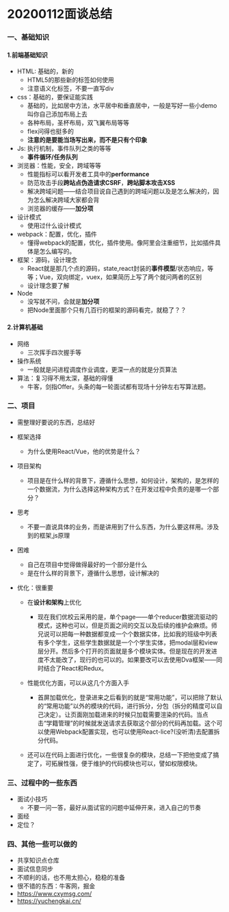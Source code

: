 # 20200112面谈总结

###  一、基础知识

#### 1.前端基础知识

* HTML: 基础的，新的
  * HTML5的那些新的标签如何使用
  * 注意语义化标签，不要一直写div
* css：基础的，要保证能实践 
  * 基础的，比如居中方法，水平居中和垂直居中，一般是写好一些小demo叫你自己添加布局上去
  * 各种布局，圣杯布局，双飞翼布局等等
  * flex问得也挺多的
  * **注意的是要能当场写出来，而不是只有个印象**
* Js: 执⾏机制，事件队列之类的等等 
  * **事件循环/任务队列**
* 浏览器：性能，安全，跨域等等 
  * 性能指标可以看开发者工具中的**performance**
  * 防范攻击手段**跨站点伪造请求CSRF**，**跨站脚本攻击XSS** 
  * 解决跨域问题——结合项目说自己遇到的跨域问题以及是怎么解决的，因为怎么解决跨域大家都会背
  * 浏览器的缓存——**加分项**
* 设计模式 
  * 使用过什么设计模式
* webpack：配置，优化，插件 
  * 懂得webpack的配置，优化，插件使用。像阿里会注重细节，比如插件具体是怎么编写的。
* 框架：源码，设计理念 
  * React就是那几个点的源码，state,react封装的**事件模型**/状态响应，等等；Vue，双向绑定，vuex，如果简历上写了两个就问两者的区别
  * 设计理念要了解
* Node
  * 没写就不问，会就是**加分项**
  * 把Node里面那个只有几百行的框架的源码看完，就稳了？？

#### 2.计算机基础

* ⽹络
  * 三次挥手四次握手等
* 操作系统 
  * 一般就是问进程调度作业调度，更深一点的就是分页算法
* 算法：复习得不⽤太深，基础的得懂
  * 牛客，剑指Offer。头条的每一轮面试都有现场十分钟左右写算法题。 

### 二、项目

* 需整理好要说的东西，总结好 

* 框架选择 

  * 为什么使用React/Vue，他的优势是什么？

* 项⽬架构 

  * 项目是在什么样的背景下，遵循什么思想，如何设计，架构的，是怎样的一个数据流，为什么选择这种架构方式？在开发过程中负责的是哪一个部分？

* 思考

  * 不要一直说具体的业务，而是讲用到了什么东西，为什么要这样用。涉及到的框架,js原理

* 困难

  * 自己在项目中觉得做得最好的一个部分是什么
  * 是在什么样的背景下，遵循什么思想，设计解决的

* 优化：很重要 

  * 在**设计和架构**上优化

    * 现在我们优校云采用的是，单个page——单个reducer数据流驱动的模式，这种也可以，但是页面之间的交互以及后续的维护会麻烦。师兄说可以把每一种数据都变成一个个数据实体，比如我的班级中列表有多个学生，这些学生数据就是一个个学生实体，把modal层和view层分开。然后多个打开的页面就是多个模块实体。但是现在的开发进度不太能改了，现行的也可以的。如果要改可以去使用Dva框架——同时结合了React和Redux。

  * 性能优化方面，可以从这几个方面入手

    * 首屏加载优化，登录进来之后看到的就是“常用功能”，可以把除了默认的“常用功能”以外的模块的代码，进行拆分，分包（拆分的精度可以自己决定）。让页面刚加载进来的时候只加载需要渲染的代码。当点击“学籍管理”的时候就发送请求去获取这个部分的代码再加载。这个可以使用Webpack配置实现，也可以使用React-lice?(没听清)去配置拆分代码。

  * 还可以在代码上面进行优化，一些很复杂的模块，总结一下把他变成了搞定了，可拓展性强，便于维护的代码模块也可以，譬如权限模块。

    

    

    

### 三、过程中的一些东西

* ⾯试⼩技巧 
  * 不要一问一答，最好从面试官的问题中延伸开来，进入自己的节奏
* ⾯经
* 定位？

### 四、其他一些可以做的

*  共享知识点仓库 
* ⾯试信息同步 
* 不顺利的话，也不⽤太担⼼，稳稳的准备 
* 很不错的东西：⽜客⽹，掘⾦
*  https://www.cxymsg.com/ 
* https://yuchengkai.cn/ 